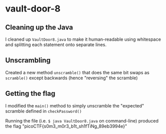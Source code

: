 # vault-door-8

## Cleaning up the Java
I cleaned up `VaultDoor8.java` to make it human-readable using whitespace and splitting each statement onto separate lines.

## Unscrambling
Created a new method `unscramble()` that does the same bit swaps as `scramble()` except backwards (hence "reversing" the scramble)

## Getting the flag
I modified the `main()` method to simply unscramble the "expected" scramble defined in `checkPassword()`

Running the file (i.e. `$ java VaultDoor8.java` on command-line) produced the flag "picoCTF{s0m3_m0r3_b1t_sh1fTiNg_89eb3994e}"